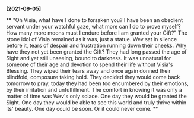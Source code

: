 **[2021-09-05]**

**
"Oh Visia, what have I done to forsaken you? I have been an obedient servant under your watchful gaze, what more can I do to prove myself? How many more moons must I endure before I am granted your Gift?"
The stone idol of Visia remained as it was, just a statue. Wev sat in silence before it, tears of despair and frustration running down their cheeks. Why have they not yet been granted the Gift? They had long passed the age of Sight and yet still unseeing, bound to darkness. It was unnatural for someone of their age and devotion to spend their life without Visia's Blessing. They wiped their tears away and once again donned their blindfold, composure taking hold. They decided they would come back tomorrow to pray, today they had been too encumbered by their emotions, by their irritation and unfulfillment. The comfort in knowing it was only a matter of time was Wev's only solace. One day they would be granted the Sight. One day they would be able to see this world and truly thrive within its' beauty. One day could be soon. Or it could never come. 
**

